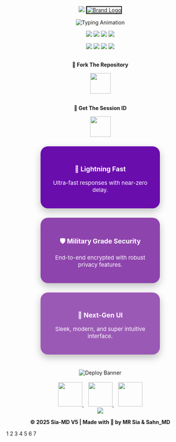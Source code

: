 <div align="center">

<!-- Hero Header with Gradient Background -->
<img src="https://capsule-render.vercel.app/api?type=waving&color=0:6A0DAD,50:8E44AD,100:9B59B6&height=200&section=header&text=ASITHA%20MD%20V5&fontSize=55&fontColor=fff&animation=twinkling&fontAlignY=38&desc=Next-Gen%20WhatsApp%20Bot&descAlignY=55&descSize=22" />

<!-- Brand Logo -->
<a href="https://asitha.top">
  <img src="https://i.ibb.co/TBKZXRDF/2ed696a3-1e79-4b7f-8458-53a270cf43cd.jpg" alt="Brand Logo" border="2">
</a>

<!-- Typing Banner -->
<p align="center">
  <img src="https://readme-typing-svg.herokuapp.com/?font=Fira+Code&size=34&pause=1000&color=8E44AD,9B59B6,AF7AC5,BB8FCE&center=true&vCenter=true&width=900&height=70&lines=🚀+Sia+MD+V5;⚡+Fast+Fast+Performance;✨+World's+Best+WhatsApp+Bot;🌟+Simple+%26+Powerful+to+Use&gradient=true" alt="Typing Animation">
</p>

<!-- Badges -->
<p align="center">
  <img src="https://img.shields.io/badge/Version-v5.0.0-4169E1?style=for-the-badge&logo=semver&logoColor=white">
  <img src="https://img.shields.io/badge/License-MIT-2ECC71?style=for-the-badge&logo=opensourceinitiative&logoColor=white">
  <img src="https://img.shields.io/badge/Node.js-20+-339933?style=for-the-badge&logo=node.js&logoColor=white">
  <img src="https://img.shields.io/badge/Status-Active-FFD700?style=for-the-badge&logo=statuspage&logoColor=black">
</p>

<p align="center">
  <img src="https://img.shields.io/github/stars/nbbb15092/abc?style=for-the-badge&logo=github&color=FFD700">
  <img src="https://img.shields.io/github/forks/nbbb15092/abc?style=for-the-badge&logo=github&color=00CED1">
  <img src="https://img.shields.io/github/issues/nbbb15092/abc?style=for-the-badge&logo=github&color=FF5733">
  <img src="https://img.shields.io/github/contributors/nbbb15092/abc?style=for-the-badge&logo=github&color=8E44AD">
</p>

<!-- Fork & Session Buttons -->
<div align="center" style="margin:30px 0;">
  <p><b>🍴 Fork The Repository</b></p>
  <a href="https://github.com/nbbb15092/abc/fork" target="_blank">
    <img src="https://img.shields.io/badge/Fork%20Repo-00CED1?style=for-the-badge&logo=github&logoColor=white" height="55">
  </a>
</div>
<div align="center">
  <p><b>🔑 Get The Session ID</b></p>
  <a href="https://asitha.top/" target="_blank">
    <img src="https://img.shields.io/badge/Get%20Session-2ECC71?style=for-the-badge&logo=whatsapp&logoColor=white" height="55">
  </a>
</div>

<!-- Features Section -->
<div align="center" style="display:flex; justify-content:center; flex-wrap:wrap; gap:25px; margin-top:25px;">
  <div style="background:#6A0DAD; color:white; padding:25px; border-radius:20px; width:270px; box-shadow:0px 8px 20px rgba(0,0,0,0.25); transition:0.3s; font-size:15px; text-align:center;">
    <h3>🚀 Lightning Fast</h3>
    <p>Ultra-fast responses with near-zero delay.</p>
  </div>
  <div style="background:#8E44AD; color:white; padding:25px; border-radius:20px; width:270px; box-shadow:0px 8px 20px rgba(0,0,0,0.25); transition:0.3s; font-size:15px; text-align:center;">
    <h3>🛡️ Military Grade Security</h3>
    <p>End-to-end encrypted with robust privacy features.</p>
  </div>
  <div style="background:#9B59B6; color:white; padding:25px; border-radius:20px; width:270px; box-shadow:0px 8px 20px rgba(0,0,0,0.25); transition:0.3s; font-size:15px; text-align:center;">
    <h3>🎨 Next-Gen UI</h3>
    <p>Sleek, modern, and super intuitive interface.</p>
  </div>
</div>

<!-- Deploy Section -->
<div align="center" style="margin-top:40px;">
  <img src="https://readme-typing-svg.herokuapp.com/?font=Fira+Code&size=28&pause=1000&color=8E44AD,FFD700,2ECC71,00CED1&center=true&vCenter=true&width=700&height=50&lines=⚡+Deploy+ASITHA-MD+in+Seconds;🔥+No+Coding+Required;🚀+Start+Your+Bot+Instantly&gradient=true" alt="Deploy Banner">
  <br><br>
  <a href="https://dashboard.heroku.com/new?template=https://github.com/nbbb15092/abc" target="_blank">
    <img src="https://img.shields.io/badge/🚀%20Deploy%20on%20Heroku-8E44AD?style=for-the-badge&logo=heroku&logoColor=white" height="65">
  </a>
  &nbsp;&nbsp;
  <a href="https://railway.app?referralCode=queen-elisa" target="_blank">
    <img src="https://img.shields.io/badge/⚡%20Deploy%20on%20Railway-4169E1?style=for-the-badge&logo=railway&logoColor=white" height="65">
  </a>
  &nbsp;&nbsp;
  <a href="https://replit.com/" target="_blank">
    <img src="https://img.shields.io/badge/💻%20Deploy%20on%20Replit-FF6F00?style=for-the-badge&logo=replit&logoColor=white" height="65">
  </a>
</div>

<!-- Footer -->
<div align="center">
  <img src="https://capsule-render.vercel.app/api?type=waving&color=0:6A0DAD,50:8E44AD,100:9B59B6&height=120&section=footer&text=Thank%20You!&fontSize=40&fontColor=fff&animation=twinkling&fontAlignY=70&desc=Best+Whatsapp+Bot+❤️&descAlignY=88&descSize=14" />
  <p><b>© 2025 Sia-MD V5 | Made with 💝 by MR Sia & Sahn_MD</b></p>
</div>

</div>
1
2
3
4
5
6
7
